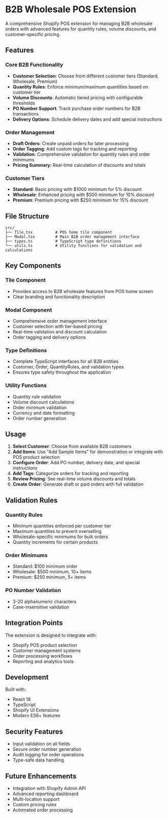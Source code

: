 # B2B Wholesale POS Extension

A comprehensive Shopify POS extension for managing B2B wholesale orders with advanced features for quantity rules, volume discounts, and customer-specific pricing.

## Features

### Core B2B Functionality
- **Customer Selection**: Choose from different customer tiers (Standard, Wholesale, Premium)
- **Quantity Rules**: Enforce minimum/maximum quantities based on customer tier
- **Volume Discounts**: Automatic tiered pricing with configurable thresholds
- **PO Number Support**: Track purchase order numbers for B2B transactions
- **Delivery Options**: Schedule delivery dates and add special instructions

### Order Management
- **Draft Orders**: Create unpaid orders for later processing
- **Order Tagging**: Add custom tags for tracking and reporting
- **Validation**: Comprehensive validation for quantity rules and order minimums
- **Pricing Summary**: Real-time calculation of discounts and totals

### Customer Tiers
- **Standard**: Basic pricing with $1000 minimum for 5% discount
- **Wholesale**: Enhanced pricing with $500 minimum for 10% discount
- **Premium**: Premium pricing with $250 minimum for 15% discount

## File Structure

```
src/
├── Tile.tsx          # POS home tile component
├── Modal.tsx         # Main B2B order management interface
├── types.ts          # TypeScript type definitions
└── utils.ts          # Utility functions for validation and calculations
```

## Key Components

### Tile Component
- Provides access to B2B wholesale features from POS home screen
- Clear branding and functionality description

### Modal Component
- Comprehensive order management interface
- Customer selection with tier-based pricing
- Real-time validation and discount calculation
- Order tagging and delivery options

### Type Definitions
- Complete TypeScript interfaces for all B2B entities
- Customer, Order, QuantityRules, and validation types
- Ensures type safety throughout the application

### Utility Functions
- Quantity rule validation
- Volume discount calculations
- Order minimum validation
- Currency and date formatting
- Order number generation

## Usage

1. **Select Customer**: Choose from available B2B customers
2. **Add Items**: Use "Add Sample Items" for demonstration or integrate with POS product selection
3. **Configure Order**: Add PO number, delivery date, and special instructions
4. **Add Tags**: Categorize orders for tracking and reporting
5. **Review Pricing**: See real-time volume discounts and totals
6. **Create Order**: Generate draft or paid orders with full validation

## Validation Rules

### Quantity Rules
- Minimum quantities enforced per customer tier
- Maximum quantities to prevent overselling
- Wholesale-specific minimums for bulk orders
- Quantity increments for certain products

### Order Minimums
- Standard: $100 minimum order
- Wholesale: $500 minimum, 10+ items
- Premium: $250 minimum, 5+ items

### PO Number Validation
- 3-20 alphanumeric characters
- Case-insensitive validation

## Integration Points

The extension is designed to integrate with:
- Shopify POS product selection
- Customer management systems
- Order processing workflows
- Reporting and analytics tools

## Development

Built with:
- React 18
- TypeScript
- Shopify UI Extensions
- Modern ES6+ features

## Security Features

- Input validation on all fields
- Secure order number generation
- Audit logging for order operations
- Type-safe data handling

## Future Enhancements

- Integration with Shopify Admin API
- Advanced reporting dashboard
- Multi-location support
- Custom pricing rules
- Automated order processing
